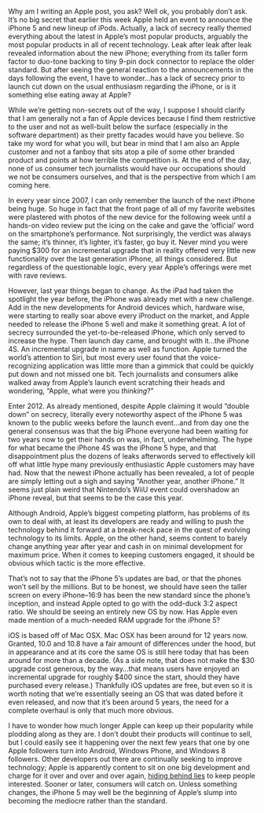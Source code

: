 <!--t Has the Apple Lost its Crisp? t-->
<!--tag 2012,archive,opinions,tech,thinkboxly tag-->
<!--image /content/images/has-apple-lost-its-crisp/dsc00188-1024x576.jpg image-->
  
Why am I writing an Apple post, you ask? Well ok, you probably don’t ask. It’s no big secret that earlier this week Apple held an event to announce the iPhone 5 and new lineup of iPods. Actually, a lack of secrecy really themed everything about the latest in Apple’s most popular products, arguably the most popular products in all of recent technology. Leak after leak after leak revealed information about the new iPhone; everything from its taller form factor to duo-tone backing to tiny 9-pin dock connector to replace the older standard. But after seeing the general reaction to the announcements in the days following the event, I have to wonder…has a lack of secrecy prior to launch cut down on the usual enthusiasm regarding the iPhone, or is it something else eating away at Apple?  
  
While we’re getting non-secrets out of the way, I suppose I should clarify that I am generally not a fan of Apple devices because I find them restrictive to the user and not as well-built below the surface (especially in the software department) as their pretty facades would have you believe. So take my word for what you will, but bear in mind that I am also an Apple customer and not a fanboy that sits atop a pile of some other branded product and points at how terrible the competition is. At the end of the day, none of us consumer tech journalists would have our occupations should we not be consumers ourselves, and that is the perspective from which I am coming here.  
  
In every year since 2007, I can only remember the launch of the next iPhone being huge. So huge in fact that the front page of all of my favorite websites were plastered with photos of the new device for the following week until a hands-on video review put the icing on the cake and gave the ‘official’ word on the smartphone’s performance. Not surprisingly, the verdict was always the same; it’s thinner, it’s lighter, it’s faster, go buy it. Never mind you were paying $300 for an incremental upgrade that in reality offered very little new functionality over the last generation iPhone, all things considered. But regardless of the questionable logic, every year Apple’s offerings were met with rave reviews.  
  
However, last year things began to change. As the iPad had taken the spotlight the year before, the iPhone was already met with a new challenge. Add in the new developments for Android devices which, hardware wise, were starting to really soar above every iProduct on the market, and Apple needed to release the iPhone 5 well and make it something great. A lot of secrecy surrounded the yet-to-be-released iPhone, which only served to increase the hype. Then launch day came, and brought with it…the iPhone 4S. An incremental upgrade in name as well as function. Apple turned the world’s attention to Siri, but most every user found that the voice-recognizing application was little more than a gimmick that could be quickly put down and not missed one bit. Tech journalists and consumers alike walked away from Apple’s launch event scratching their heads and wondering, “Apple, what were you _thinking_?”  
  
Enter 2012. As already mentioned, despite Apple claiming it would “double down” on secrecy, literally every noteworthy aspect of the iPhone 5 was known to the public weeks before the launch event…and from day one the general consensus was that the big iPhone everyone had been waiting for two years now to get their hands on was, in fact, underwhelming. The hype for what became the iPhone 4S was the iPhone 5 hype, and that disappointment plus the dozens of leaks afterwords served to effectively kill off what little hype many previously enthusiastic Apple customers may have had. Now that the newest iPhone actually has been revealed, a lot of people are simply letting out a sigh and saying “Another year, another iPhone.” It seems just plain weird that Nintendo’s WiiU event could overshadow an iPhone reveal, but that seems to be the case this year.  
  
Although Android, Apple’s biggest competing platform, has problems of its own to deal with, at least its developers are ready and willing to push the technology behind it forward at a break-neck pace in the quest of evolving technology to its limits. Apple, on the other hand, seems content to barely change anything year after year and cash in on minimal development for maximum price. When it comes to keeping customers engaged, it should be obvious which tactic is the more effective.  
  
That’s not to say that the iPhone 5’s updates are bad, or that the phones won’t sell by the millions. But to be honest, we should have seen the taller screen on every iPhone–16:9 has been the new standard since the phone’s inception, and instead Apple opted to go with the odd-duck 3:2 aspect ratio. We should be seeing an entirely new OS by now. Has Apple even made mention of a much-needed RAM upgrade for the iPhone 5?  
  
iOS is based off of Mac OSX. Mac OSX has been around for 12 years now. Granted, 10.0 and 10.8 have a fair amount of differences under the hood, but in appearance and at its core the same OS is still here today that has been around for more than a decade. (As a side note, that does not make the $30 upgrade cost generous, by the way…that means users have enjoyed an incremental upgrade for roughly $400 since the start, should they have purchased every release.) Thankfully iOS updates are free, but even so it is worth noting that we’re essentially seeing an OS that was dated before it even released, and now that it’s been around 5 years, the need for a complete overhaul is only that much more obvious.  
  
I have to wonder how much longer Apple can keep up their popularity while plodding along as they are. I don’t doubt their products will continue to sell, but I could easily see it happening over the next few years that one by one Apple followers turn into Android, Windows Phone, and Windows 8 followers. Other developers out there are continually seeking to improve technology; Apple is apparently content to sit on one big development and charge for it over and over and over again, [hiding behind lies](http://youtu.be/tk9Lui29q5A) to keep people interested. Sooner or later, consumers will catch on. Unless something changes, the iPhone 5 may well be the beginning of Apple’s slump into becoming the mediocre rather than the standard.
